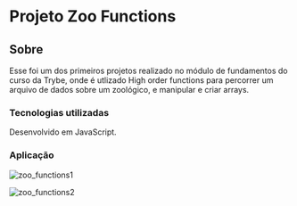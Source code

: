 <h1>Projeto Zoo Functions</h1>

<h2>Sobre</h2>

<p>Esse foi um dos primeiros projetos realizado no módulo de fundamentos do curso da Trybe, onde é utlizado High order functions para percorrer um arquivo de dados sobre um zoológico, e manipular e criar arrays.</p>

<h3>Tecnologias utilizadas</h3>

<p>Desenvolvido em JavaScript.</p>

<h3>Aplicação</h3>

![zoo_functions1](https://user-images.githubusercontent.com/91297277/200133715-6aff5dc1-e599-442a-bbb2-9bd449f6d0a7.png)

![zoo_functions2](https://user-images.githubusercontent.com/91297277/200133721-a03a93a8-ef87-42d9-b223-36f0138f9298.png)
